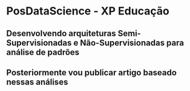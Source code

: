# PosDataScience - XP Educação

## Desenvolvendo arquiteturas Semi-Supervisionadas e Não-Supervisionadas para análise de padrões

## Posteriormente vou publicar artigo baseado nessas análises